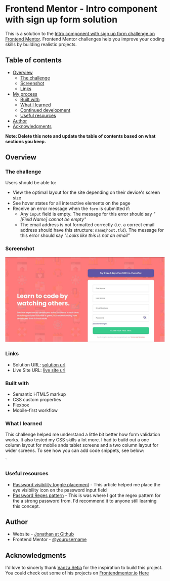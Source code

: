 # Frontend Mentor - Intro component with sign up form solution

This is a solution to the [Intro component with sign up form challenge on Frontend Mentor](https://www.frontendmentor.io/challenges/intro-component-with-signup-form-5cf91bd49edda32581d28fd1). Frontend Mentor challenges help you improve your coding skills by building realistic projects.

## Table of contents

- [Overview](#overview)
  - [The challenge](#the-challenge)
  - [Screenshot](#screenshot)
  - [Links](#links)
- [My process](#my-process)
  - [Built with](#built-with)
  - [What I learned](#what-i-learned)
  - [Continued development](#continued-development)
  - [Useful resources](#useful-resources)
- [Author](#author)
- [Acknowledgments](#acknowledgments)

**Note: Delete this note and update the table of contents based on what sections you keep.**

## Overview

### The challenge

Users should be able to:

- View the optimal layout for the site depending on their device's screen size
- See hover states for all interactive elements on the page
- Receive an error message when the `form` is submitted if:
  - Any `input` field is empty. The message for this error should say _"[Field Name] cannot be empty"_
  - The email address is not formatted correctly (i.e. a correct email address should have this structure: `name@host.tld`). The message for this error should say _"Looks like this is not an email"_

### Screenshot

![Project ScreenShot](./images/Project-Screenshot.JPG)

### Links

- Solution URL: [solution url](https://github.com/jonathan401/intro-component)
- Live Site URL: [live site url](http://intro-component-two.vercel.app/)

### Built with

- Semantic HTML5 markup
- CSS custom properties
- Flexbox
- Mobile-first workflow

### What I learned

This challenge helped me understand a little bit better how form validation works. It also tested my
CSS skills a lot more. I had to build out a one column layout for mobile ands tablet screens and a two column layout for wider screens.
To see how you can add code snippets, see below:

`

### Useful resources

- [Password visibility toggle placement](https://www.csestack.org/hide-show-password-eye-icon-html-javascript/) - This article helped me place the eye visibility icon on the password input field
- [Password Reges pattern](https://gist.github.com/HarishChaudhari/0dd5514ce430991a1b1b8fa04e8b72a4) - This is was where I got the regex pattern for the a strong password from. I'd recommend it to anyone still learning this concept.

## Author

- Website - [Jonathan at Github](https://github.com/jonathan401)
- Frontend Mentor - [@yourusername](https://www.frontendmentor.io/profile/jonathan401)

## Acknowledgments

I'd love to sincerly thank [Vanza Setia](https://www.frontendmentor.io/profile/vanzasetia) for the inspiration to build this project. You could check out some of his projects on [Frontendmentor.io](https://www.frontendmentor.io/home) [Here](https://www.frontendmentor.io/profile/vanzasetia/solutions)

```

```
